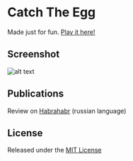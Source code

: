 # Catch The Egg
Made just for fun. [Play it here!](https://shtange.github.io/catch-the-egg/)

## Screenshot
![alt text](https://raw.githubusercontent.com/shtange/catch-the-egg/master/catch-the-egg-screen.jpg "Catch The Egg")

## Publications
Review on [Habrahabr](https://habr.com/ru/post/261669/) (russian language)

## License
Released under the [MIT License](http://www.opensource.org/licenses/mit-license.php)
